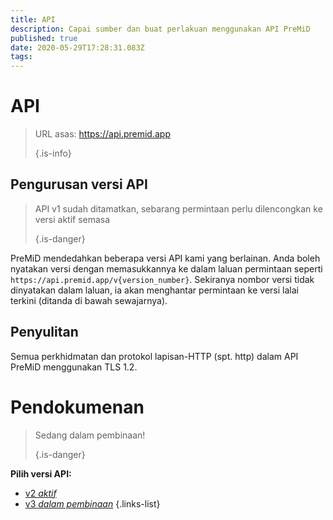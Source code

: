 ```yaml
---
title: API
description: Capai sumber dan buat perlakuan menggunakan API PreMiD
published: true
date: 2020-05-29T17:28:31.083Z
tags:
---
```


# API

> URL asas: https://api.premid.app 
> 
> {.is-info}

## Pengurusan versi API
> API v1 sudah ditamatkan, sebarang permintaan perlu dilencongkan ke versi aktif semasa 
> 
> {.is-danger}

PreMiD mendedahkan beberapa versi API kami yang berlainan. Anda boleh nyatakan versi dengan memasukkannya ke dalam laluan permintaan seperti `https://api.premid.app/v{version_number}`. Sekiranya nombor versi tidak dinyatakan dalam laluan, ia akan menghantar permintaan ke versi lalai terkini (ditanda di bawah sewajarnya).

## Penyulitan

Semua perkhidmatan dan protokol lapisan-HTTP (spt. http) dalam API PreMiD menggunakan TLS 1.2.

# Pendokumenan
> Sedang dalam pembinaan! 
> 
> {.is-danger}

**Pilih versi API:**
- [v2 *aktif*](/dev/api/v2)
- [v3 *dalam pembinaan*](/dev/api/v3)
{.links-list}
